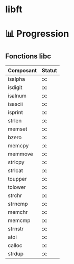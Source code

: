 # libft

# 📊 Progression

## Fonctions libc

<table>
	<thead>
		<tr>
			<th>Composant</th>
			<th>Statut</th>
		</tr>
	</thead>
	<tbody>
		<tr>
			<td>isalpha</td>
			<td>:x:</td>
		</tr>
		<tr>
			<td>isdigit</td>
			<td>:x:</td>
		</tr>
		<tr>
			<td>isalnum</td>
			<td>:x:</td>
		</tr>
		<tr>
			<td>isascii</td>
			<td>:x:</td>
		</tr>
		<tr>
			<td>isprint</td>
			<td>:x:</td>
		</tr>
    <tr>
			<td>strlen</td>
			<td>:x:</td>
		</tr>
    <tr>
			<td>memset</td>
			<td>:x:</td>
		</tr>
    <tr>
			<td>bzero</td>
			<td>:x:</td>
		</tr>
    <tr>
			<td>memcpy</td>
			<td>:x:</td>
		</tr>
    <tr>
			<td>memmove</td>
			<td>:x:</td>
		</tr>
    <tr>
			<td>strlcpy</td>
			<td>:x:</td>
		</tr>
    <tr>
			<td>strlcat</td>
			<td>:x:</td>
		</tr>
    <tr>
			<td>toupper</td>
			<td>:x:</td>
		</tr>
    <tr>
			<td>tolower</td>
			<td>:x:</td>
		</tr>
    <tr>
			<td>strchr</td>
			<td>:x:</td>
		</tr>
    <tr>
			<td>strncmp</td>
			<td>:x:</td>
		</tr>
    <tr>
			<td>memchr</td>
			<td>:x:</td>
		</tr>
    <tr>
			<td>memcmp</td>
			<td>:x:</td>
		</tr>
    <tr>
			<td>strnstr</td>
			<td>:x:</td>
		</tr>
    <tr>
			<td>atoi</td>
			<td>:x:</td>
		</tr>
    <tr>
			<td>calloc</td>
			<td>:x:</td>
		</tr>
    <tr>
			<td>strdup</td>
			<td>:x:</td>
		</tr>
	</tbody>
</table>
